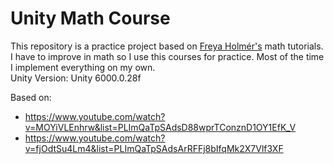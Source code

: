 # Unity Math Course
This repository is a practice project based on [Freya Holmér's](https://www.youtube.com/@acegikmo) math tutorials. I have to improve in math so I use this courses for practice. Most of the time I implement everything on my own. <br>
Unity Version: Unity 6000.0.28f

Based on:
- https://www.youtube.com/watch?v=MOYiVLEnhrw&list=PLImQaTpSAdsD88wprTConznD1OY1EfK_V
- https://www.youtube.com/watch?v=fjOdtSu4Lm4&list=PLImQaTpSAdsArRFFj8bIfqMk2X7Vlf3XF
